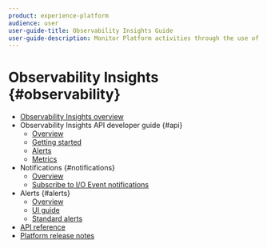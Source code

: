 ```yaml
---
product: experience-platform
audience: user
user-guide-title: Observability Insights Guide
user-guide-description: Monitor Platform activities through the use of statistical metrics and event notifications.
---
```


# Observability Insights {#observability}

* [Observability Insights overview](./home.md)
* Observability Insights API developer guide {#api}
  * [Overview](./api/overview.md)
  * [Getting started](./api/getting-started.md)
  * [Alerts](./api/alerts.md)
  * [Metrics](./api/metrics.md)
* Notifications {#notifications}
  * [Overview](./notifications/overview.md)
  * [Subscribe to I/O Event notifications](./notifications/subscribe.md)
* Alerts {#alerts}
  * [Overview](./alerts/overview.md)
  * [UI guide](./alerts/ui-guide.md)
  * [Standard alerts](./alerts/rules.md)
* [API reference](https://www.adobe.io/apis/experienceplatform/home/api-reference.html#!acpdr/swagger-specs/observability-insights.yaml)
* [Platform release notes](https://www.adobe.com/go/platform-release-notes-en)